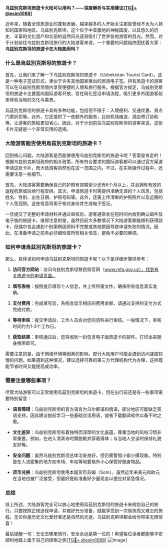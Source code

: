 **乌兹别克斯坦旅遊卡大陆可以用吗？——深度解析与实用建议[[TG💪+ @esim1088](https://t.me/s/esim1088)]**

近年来，随着全球旅游业的蓬勃发展，越来越多的人开始关注那些曾经不太为人熟知的国家和地区。乌兹别克斯坦，这个位于中亚腹地的神秘国度，以其悠久的历史、丰富的文化遗产和壮丽的自然风光逐渐吸引了世界各地游客的目光。然而，对于计划前往乌兹别克斯坦旅行的大陆游客来说，一个重要的问题始终困扰着大家：**乌兹别克斯坦的旅遊卡在大陆能用吗？**

### 什么是烏茲別克斯坦的旅遊卡？

首先，让我们来了解一下乌兹别克斯坦的旅遊卡（Uzbekistan Tourist Card）。这是一种电子签证形式，类似于许多其他国家推出的旅游电子签。持有旅遊卡的游客可以在乌兹别克斯坦境内享受便捷的入境和旅行服务。根据官方规定，乌兹别克斯坦的旅遊卡主要面向国际游客开放，旨在简化签证申请流程，吸引更多外国游客前来体验当地的文化与美景。

烏茲別克斯坦的旅遊卡具有多种功能，包括但不限于：入境便利、交通优惠、景点门票折扣等。此外，它还提供了一些额外的服务，比如机场接送、酒店预订协助等，让游客的旅程更加省心。因此，对于计划前往乌兹别克斯坦的游客来说，这张卡片无疑是一个非常实用的选择。

### 大陸游客能否使用烏茲別克斯坦的旅遊卡？

回到核心问题，大陆游客是否能够使用乌兹别克斯坦的旅遊卡呢？答案是肯定的！根据乌兹别克斯坦政府的相关政策，所有符合要求的国际游客都可以通过官方渠道申请这张卡片，而大陆游客自然也在这一范围之内。不过，在实际操作过程中，还需要注意一些细节。

首先，大陆游客需要确保自己的护照有效期至少还有6个月以上，并且拥有有效的返程机票或后续行程安排。其次，申请旅遊卡时需提供准确无误的个人信息，包括姓名、性别、出生日期、护照号码等。此外，还需上传清晰的护照照片以及近期的个人免冠照。这些信息将用于核对身份并生成电子签证。

一旦提交了完整的申请材料并通过审核后，游客通常会在短时间内收到确认邮件及电子版的旅遊卡。值得注意的是，虽然目前大多数情况下大陆游客都能顺利获得該卡，但偶尔也会遇到个别案例因资料不完整或其他原因导致申请失败的情况。因此，在准备申请之前务必仔细检查所有相关信息，避免不必要的麻烦。

### 如何申请烏茲別克斯坦的旅遊卡？

那么，具体该如何申请乌兹别克斯坦的旅遊卡呢？以下是详细步骤供参考：

1. **访问官方网站**：访问乌兹别克斯坦移民局官网（www.mfa.gov.uz），找到有关旅遊卡的申请页面。
   
2. **填写表格**：按照提示填写个人信息，并上传所需文件。确保所有信息真实准确。

3. **支付费用**：完成填写后，系统会显示相应的费用金额，请通过支持的支付方式完成付款。

4. **等待审核**：提交申请后，工作人员会对您的资料进行审核。一般情况下，审核时间约为1-3个工作日。

5. **获取结果**：审核通过后，您将收到一封包含电子版旅遊卡的邮件。打印出来随身携带即可。

需要注意的是，由于网络环境等因素的影响，部分大陆用户可能会遇到访问速度较慢的问题。如果遇到这种情况，建议选择可靠的第三方代理机构代为办理，这样既能节省时间又能提高成功率。

### 需要注意哪些事项？

尽管大陆游客可以正常使用烏茲別克斯坦的旅遊卡，但在出行前还是有一些事项需要特别留意：

- **语言障碍**：乌兹别克斯坦的官方语言为乌尔都语和俄语，部分地区可能缺乏英语支持。因此建议提前学习一些基础交流用语，或者下载翻译软件以备不时之需。
  
- **文化差异**：乌兹别克斯坦有着独特而深厚的文化底蕴，尊重当地的风俗习惯非常重要。例如，在进入清真寺时需脱鞋并穿着得体；与当地人交谈时保持礼貌友好等。

- **安全问题**：虽然乌兹别克斯坦总体治安良好，但仍需警惕小偷小摸现象。特别是在人流密集的地方如市场、车站等地要格外小心保管好随身物品。

- **货币兑换**：乌兹别克斯坦使用本国货币苏姆（Som）。虽然近年来美元和欧元在当地也被广泛接受，但最好提前准备好少量现金以便应对紧急情况。

### 总结

综上所述，大陆游客完全可以放心地使用烏茲別克斯坦的旅遊卡来规划自己的旅行。只要按照正规途径申请，并做好充分准备，就能享受到一次愉快而又难忘的旅程。无论你是历史文化爱好者还是自然风光迷，乌兹别克斯坦都会给你带来无限惊喜！

最后提醒一句：无论去哪里旅行，安全永远是第一位的！希望每位读者都能够平安顺利地踏上属于自己的探索之旅[[TG💪+ @esim1088](https://t.me/s/esim1088)] ![Image](https://i.postimg.cc/4NQfJmqS/Snipaste-2025-05-13-00-14-12.png)]
